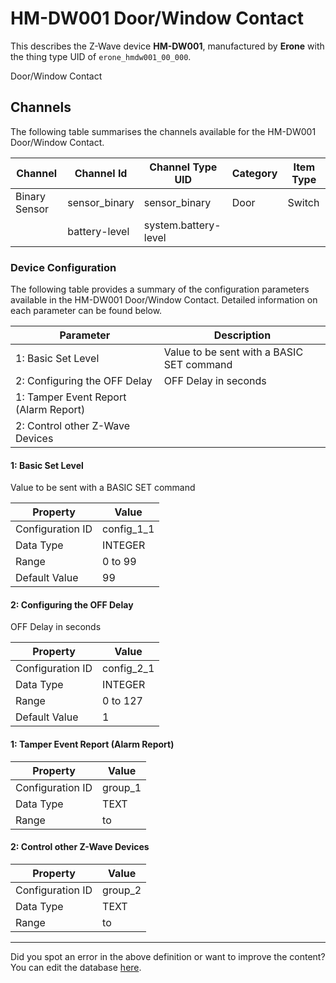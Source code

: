 
# HM-DW001 Door/Window Contact

This describes the Z-Wave device **HM-DW001**, manufactured by **Erone** with the thing type UID of ```erone_hmdw001_00_000```. 

Door/Window Contact

## Channels
The following table summarises the channels available for the HM-DW001 Door/Window Contact.

| Channel | Channel Id | Channel Type UID | Category | Item Type |
|---------|------------|------------------|----------|-----------|
| Binary Sensor | sensor_binary | sensor_binary | Door | Switch |
|  | battery-level | system.battery-level |  |  |




### Device Configuration
The following table provides a summary of the configuration parameters available in the HM-DW001 Door/Window Contact.
Detailed information on each parameter can be found below.

| Parameter   | Description |
|-------------|-------------|
| 1: Basic Set Level | Value to be sent with a BASIC SET command |
| 2: Configuring the OFF Delay | OFF Delay in seconds |
| 1: Tamper Event Report (Alarm Report) |  |
| 2: Control other Z-Wave Devices |  |




#### 1: Basic Set Level

Value to be sent with a BASIC SET command


| Property         | Value    |
|------------------|----------|
| Configuration ID | config_1_1 |
| Data Type        | INTEGER |
| Range | 0 to 99 |
| Default Value | 99 |






#### 2: Configuring the OFF Delay

OFF Delay in seconds


| Property         | Value    |
|------------------|----------|
| Configuration ID | config_2_1 |
| Data Type        | INTEGER |
| Range | 0 to 127 |
| Default Value | 1 |






#### 1: Tamper Event Report (Alarm Report)




| Property         | Value    |
|------------------|----------|
| Configuration ID | group_1 |
| Data Type        | TEXT |
| Range |  to  |






#### 2: Control other Z-Wave Devices




| Property         | Value    |
|------------------|----------|
| Configuration ID | group_2 |
| Data Type        | TEXT |
| Range |  to  |






---

Did you spot an error in the above definition or want to improve the content?
You can edit the database [here](http://www.cd-jackson.com/index.php/zwave/zwave-device-database/zwave-device-list/devicesummary/694).

